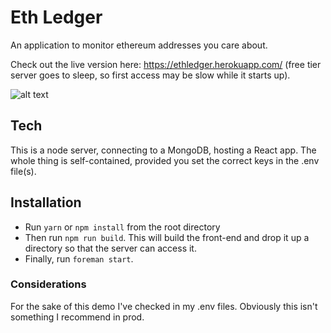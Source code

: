 # Eth Ledger
An application to monitor ethereum addresses you care about.

Check out the live version here: https://ethledger.herokuapp.com/ (free tier server goes to sleep, so first access may be slow while it starts up).

![alt text](https://images-production.global.ssl.fastly.net/uploads/images/file/12793/heath-ledger.jpg?auto=compress&fit=crop&h=300&q=55&w=300)

## Tech
This is a node server, connecting to a MongoDB, hosting a React app. The whole thing is self-contained, provided you set the correct keys in the .env file(s).

## Installation
* Run `yarn` or `npm install` from the root directory
* Then run `npm run build`. This will build the front-end and drop it up a directory so that the server can access it.
* Finally, run `foreman start`.

### Considerations
For the sake of this demo I've checked in my .env files. Obviously this isn't something I recommend in prod.